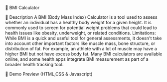 🌟 BMI Calculator

📌 Description
A BMI (Body Mass Index) Calculator is a tool used to assess whether an individual has a healthy body weight for a given height. It is commonly used to screen for potential weight problems that could lead to health issues like obesity, underweight, or related conditions.
Limitations:
While BMI is a quick and useful tool for general assessments, it doesn't take into account other important factors like muscle mass, bone structure, or distribution of fat. For example, an athlete with a lot of muscle may have a higher BMI but not have excess body fat.
Many BMI calculators are available online, and some health apps integrate BMI measurement as part of a broader health tracking tool.

🎨 Demo Preview (HTML,CSS & Javascript)


